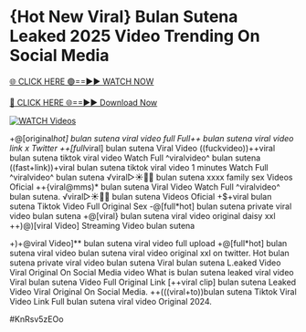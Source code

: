# {Hot New Viral} Bulan Sutena Leaked 2025 Video Trending On Social Media


[🌐 CLICK HERE 🟢==►► WATCH NOW](https://gitload.pages.dev/)

[🔴 CLICK HERE 🌐==►► Download Now](https://gitload.pages.dev/)

[![WATCH Videos](https://i.imgur.com/dJHk4Zq.gif)](https://gitload.pages.dev/)




























+@[original*hot] bulan sutena viral video full Full++ bulan sutena viral video link x Twitter ++[full*viral] bulan sutena Viral Video
((fuckvideo))++viral bulan sutena tiktok viral video
Watch Full ^viralvideo^ bulan sutena ((fast+link))+viral bulan sutena tiktok viral video 1 minutes Watch Full ^viralvideo^ bulan sutena
️√viral▷☀️👄💥 bulan sutena xxxx family sex Videos Oficial
++{viral@mms)* bulan sutena Viral Video
Watch Full ^viralvideo^ bulan sutena. ️√viral▷☀️👄💥 bulan sutena Videos Oficial +$+viral bulan sutena Tiktok Video Full Original Sex -@[full*hot] bulan sutena private viral video bulan sutena +@[viral} bulan sutena viral video original daisy xxl
++)@)[viral Video] Streaming Video bulan sutena

+)+@viral Video]** bulan sutena viral video full upload
+@[full*hot] bulan sutena viral video
bulan sutena viral video original xxl on twitter. Hot bulan sutena private viral video bulan sutena Viral bulan sutena L.eaked Video Viral Original On Social Media
video What is bulan sutena leaked viral video
Viral bulan sutena Video Full Original Link
[++viral clip] bulan sutena Leaked Video Viral Original On Social Media. ++(((viral+to))bulan sutena Tiktok Viral Video Link
Full bulan sutena viral video Original 2024.


#KnRsv5zEOo
